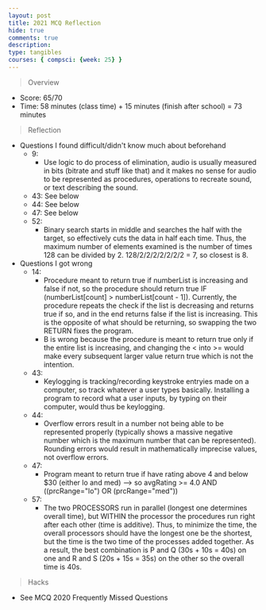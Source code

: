 ```yaml
---
layout: post
title: 2021 MCQ Reflection
hide: true
comments: true
description: 
type: tangibles
courses: { compsci: {week: 25} }
---
```


> Overview
- Score: 65/70
- Time: 58 minutes (class time) + 15 minutes (finish after school) = 73 minutes

> Reflection
- Questions I found difficult/didn't know much about beforehand
    - 9: 
        - Use logic to do process of elimination, audio is usually measured in bits (bitrate and stuff like that) and it makes no sense for audio to be represented as procedures, operations to recreate sound, or text describing the sound.
    - 43: See below
    - 44: See below
    - 47: See below
    - 52:
        - Binary search starts in middle and searches the half with the target, so effectively cuts the data in half each time. Thus, the maximum number of elements examined is the number of times 128 can be divided by 2. 128/2/2/2/2/2/2/2 = 7, so closest is 8.
- Questions I got wrong
    - 14:
        - Procedure meant to return true if numberList is increasing and false if not, so the procedure should return true IF (numberList[count] > numberList[count - 1]). Currently, the procedure repeats the check if the list is decreasing and returns true if so, and in the end returns false if the list is increasing. This is the opposite of what should be returning, so swapping the two RETURN fixes the program.
        - B is wrong because the procedure is meant to return true only if the entire list is increasing, and changing the < into >= would make every subsequent larger value return true which is not the intention. 
    - 43: 
        - Keylogging is tracking/recording keystroke entryies made on a computer, so track whatever a user types basically. Installing a program to record what a user inputs, by typing on their computer, would thus be keylogging.
    - 44:
        - Overflow errors result in a number not being able to be represented properly (typically shows a massive negative number which is the maximum number that can be represented). Rounding errors would result in mathematically imprecise values, not overflow errors.
    - 47:
        - Program meant to return true if have rating above 4 and below $30 (either lo and med) --> so avgRating >= 4.0 AND ((prcRange="lo") OR (prcRange="med"))
    - 57:
        - The two PROCESSORS run in parallel (longest one determines overall time), but WITHIN the processor the procedures run right after each other (time is additive). Thus, to minimize the time, the overall processors should have the longest one be the shortest, but the time is the two time of the processes added together. As a result, the best combination is P and Q (30s + 10s = 40s) on one and R and S (20s + 15s = 35s) on the other so the overall time is 40s. 

> Hacks
- See MCQ 2020 Frequently Missed Questions